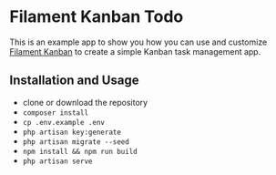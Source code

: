 # Filament Kanban Todo

This is an example app to show you how you can use and customize [Filament Kanban](https://github.com/mokhosh/filament-kanban) to create a simple Kanban task management app.

## Installation and Usage

- clone or download the repository
- `composer install`
- `cp .env.example .env`
- `php artisan key:generate`
- `php artisan migrate --seed`
- `npm install && npm run build`
- `php artisan serve`
